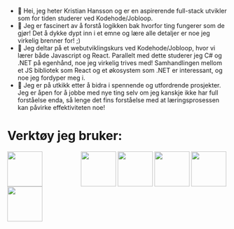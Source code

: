 - 👋 Hei, jeg heter Kristian Hansson og er en aspirerende full-stack utvikler som for tiden studerer ved Kodehode/Jobloop.
- 👀 Jeg er fascinert av å forstå logikken bak hvorfor ting fungerer som de gjør! Det å dykke dypt inn i et emne og lære alle detaljer er noe jeg virkelig brenner for! ;)
- 🌱 Jeg deltar på et webutviklingskurs ved Kodehode/Jobloop, hvor vi lærer både Javascript og React. Parallelt med dette studerer jeg C# og .NET på egenhånd, noe jeg virkelig trives med! Samhandlingen mellom et JS bibliotek som React og et økosystem som .NET er interessant, og noe jeg fordyper meg i.
- 💞️ Jeg er på utkikk etter å bidra i spennende og utfordrende prosjekter. Jeg er åpen for å jobbe med nye ting selv om jeg kanskje ikke har full forståelse enda, så lenge det fins forståelse med at læringsprosessen kan påvirke effektiviteten noe!

<h1>Verktøy jeg bruker:</h1>
<div>
  <img src="https://cdn.jsdelivr.net/gh/devicons/devicon@latest/icons/csharp/csharp-original.svg" width=80px align="center" />
  <img width=80px />
  <img src="https://cdn.jsdelivr.net/gh/devicons/devicon@latest/icons/dotnetcore/dotnetcore-original.svg"  width=80px align="center" />
  <img src="https://cdn.jsdelivr.net/gh/devicons/devicon@latest/icons/javascript/javascript-original.svg" width=80px align="center" />
  <img src="https://cdn.jsdelivr.net/gh/devicons/devicon@latest/icons/react/react-original-wordmark.svg" width=80px align="center" />
  <img src="https://cdn.jsdelivr.net/gh/devicons/devicon@latest/icons/figma/figma-original.svg" width=80px align="center" />
  <img src="https://cdn.jsdelivr.net/gh/devicons/devicon@latest/icons/git/git-original.svg" width=80px align="center" />
</div>


<!---
KristianB09/KristianB09 is a ✨ special ✨ repository because its `README.md` (this file) appears on your GitHub profile.
You can click the Preview link to take a look at your changes.
--->
